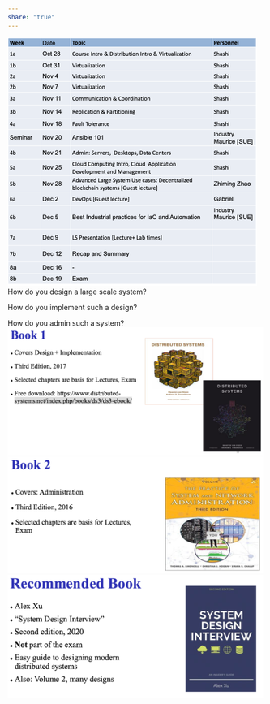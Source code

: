 ```yaml
---
share: "true"
---
```

  
![image.png](./attachments/image.png)  
How do you design a large scale system?  
  
How do you implement such a design?  
  
How do you admin such a system?  
![image (1).png](./attachments/image%20(1).png)![image (2).png](./attachments/image%20(2).png)![image (3).png](./attachments/image%20(3).png)